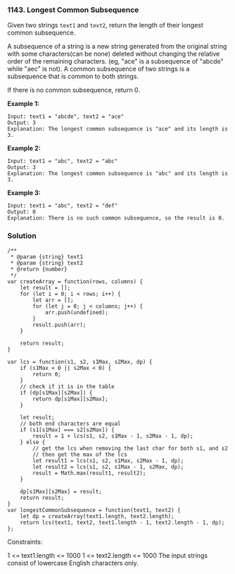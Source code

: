 ### 1143. Longest Common Subsequence

Given two strings `text1` and `text2`, return the length of their longest common subsequence.

A subsequence of a string is a new string generated from the original string with some characters(can be none) 
deleted without changing the relative order of the remaining characters. (eg, "ace" is a subsequence of "abcde" while "aec" is not). 
A common subsequence of two strings is a subsequence that is common to both strings.

If there is no common subsequence, return 0. 

**Example 1:**
```
Input: text1 = "abcde", text2 = "ace" 
Output: 3  
Explanation: The longest common subsequence is "ace" and its length is 3.
```

**Example 2:**
```
Input: text1 = "abc", text2 = "abc"
Output: 3
Explanation: The longest common subsequence is "abc" and its length is 3.
```

**Example 3:**
```
Input: text1 = "abc", text2 = "def"
Output: 0
Explanation: There is no such common subsequence, so the result is 0.
```

### Solution
```
/**
 * @param {string} text1
 * @param {string} text2
 * @return {number}
 */
var createArray = function(rows, columns) {
    let result = [];
    for (let i = 0; i < rows; i++) {
        let arr = [];
        for (let j = 0; j < columns; j++) {
            arr.push(undefined);
        }
        result.push(arr);
    }
    
    return result;
}

var lcs = function(s1, s2, s1Max, s2Max, dp) {
    if (s1Max < 0 || s2Max < 0) {
        return 0;
    }
    // check if it is in the table
    if (dp[s1Max][s2Max]) {
        return dp[s1Max][s2Max];
    }

    let result;
    // both end characters are equal
    if (s1[s1Max] === s2[s2Max]) {
        result = 1 + lcs(s1, s2, s1Max - 1, s2Max - 1, dp);
    } else {
        // get the lcs when removing the last char for both s1, and s2
        // then get the max of the lcs
        let result1 = lcs(s1, s2, s1Max, s2Max - 1, dp);
        let result2 = lcs(s1, s2, s1Max - 1, s2Max, dp);
        result = Math.max(result1, result2);
    }
    
    dp[s1Max][s2Max] = result;
    return result;
}
var longestCommonSubsequence = function(text1, text2) {
    let dp = createArray(text1.length, text2.length);
    return lcs(text1, text2, text1.length - 1, text2.length - 1, dp);
};
```
 

Constraints:

1 <= text1.length <= 1000
1 <= text2.length <= 1000
The input strings consist of lowercase English characters only.
